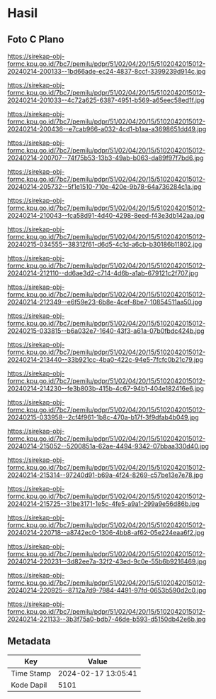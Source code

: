 # Hasil

## Foto C Plano

https://sirekap-obj-formc.kpu.go.id/7bc7/pemilu/pdpr/51/02/04/20/15/5102042015012-20240214-200133--1bd66ade-ec24-4837-8ccf-3399239d914c.jpg

https://sirekap-obj-formc.kpu.go.id/7bc7/pemilu/pdpr/51/02/04/20/15/5102042015012-20240214-201033--4c72a625-6387-4951-b569-a65eec58ed1f.jpg

https://sirekap-obj-formc.kpu.go.id/7bc7/pemilu/pdpr/51/02/04/20/15/5102042015012-20240214-200436--e7cab966-a032-4cd1-b1aa-a3698651dd49.jpg

https://sirekap-obj-formc.kpu.go.id/7bc7/pemilu/pdpr/51/02/04/20/15/5102042015012-20240214-200707--74f75b53-13b3-49ab-b063-da89f97f7bd6.jpg

https://sirekap-obj-formc.kpu.go.id/7bc7/pemilu/pdpr/51/02/04/20/15/5102042015012-20240214-205732--5f1e1510-710e-420e-9b78-64a736284c1a.jpg

https://sirekap-obj-formc.kpu.go.id/7bc7/pemilu/pdpr/51/02/04/20/15/5102042015012-20240214-210043--fca58d91-4d40-4298-8eed-f43e3db142aa.jpg

https://sirekap-obj-formc.kpu.go.id/7bc7/pemilu/pdpr/51/02/04/20/15/5102042015012-20240215-034555--38312f61-d6d5-4c1d-a6cb-b30186b11802.jpg

https://sirekap-obj-formc.kpu.go.id/7bc7/pemilu/pdpr/51/02/04/20/15/5102042015012-20240214-212110--dd6ae3d2-c714-4d6b-a1ab-679121c2f707.jpg

https://sirekap-obj-formc.kpu.go.id/7bc7/pemilu/pdpr/51/02/04/20/15/5102042015012-20240214-212349--e6f59e23-6b8e-4cef-8be7-10854511aa50.jpg

https://sirekap-obj-formc.kpu.go.id/7bc7/pemilu/pdpr/51/02/04/20/15/5102042015012-20240215-033815--b6a032e7-1640-43f3-a61a-07b0fbdc424b.jpg

https://sirekap-obj-formc.kpu.go.id/7bc7/pemilu/pdpr/51/02/04/20/15/5102042015012-20240214-213440--33b921cc-4ba0-422c-94e5-7fcfc0b21c79.jpg

https://sirekap-obj-formc.kpu.go.id/7bc7/pemilu/pdpr/51/02/04/20/15/5102042015012-20240214-214230--fe3b803b-415b-4c67-94b1-404e182416e6.jpg

https://sirekap-obj-formc.kpu.go.id/7bc7/pemilu/pdpr/51/02/04/20/15/5102042015012-20240215-033958--2cf4f961-1b8c-470a-b17f-3f9dfab4b049.jpg

https://sirekap-obj-formc.kpu.go.id/7bc7/pemilu/pdpr/51/02/04/20/15/5102042015012-20240214-215052--5200851a-62ae-4494-9342-07bbaa330d40.jpg

https://sirekap-obj-formc.kpu.go.id/7bc7/pemilu/pdpr/51/02/04/20/15/5102042015012-20240214-215314--97240d91-b69a-4f24-8269-c57be13e7e78.jpg

https://sirekap-obj-formc.kpu.go.id/7bc7/pemilu/pdpr/51/02/04/20/15/5102042015012-20240214-215725--31be3171-1e5c-4fe5-a9a1-299a9e56d86b.jpg

https://sirekap-obj-formc.kpu.go.id/7bc7/pemilu/pdpr/51/02/04/20/15/5102042015012-20240214-220718--a8742ec0-1306-4bb8-af62-05e224eaa6f2.jpg

https://sirekap-obj-formc.kpu.go.id/7bc7/pemilu/pdpr/51/02/04/20/15/5102042015012-20240214-220231--3d82ee7a-32f2-43ed-9c0e-55b6b9216469.jpg

https://sirekap-obj-formc.kpu.go.id/7bc7/pemilu/pdpr/51/02/04/20/15/5102042015012-20240214-220925--8712a7d9-7984-4491-97fd-0653b590d2c0.jpg

https://sirekap-obj-formc.kpu.go.id/7bc7/pemilu/pdpr/51/02/04/20/15/5102042015012-20240214-221133--3b3f75a0-bdb7-46de-b593-d5150db42e6b.jpg


## Metadata

| Key        | Value               |
| ---------- | ------------------- |
| Time Stamp | 2024-02-17 13:05:41 |
| Kode Dapil | 5101                |



